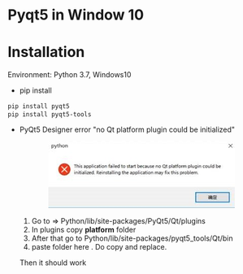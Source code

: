 # Pyqt5 in Window 10

# Installation
Environment: Python 3.7, Windows10

- pip install
```
pip install pyqt5
pip install pyqt5-tools
```

- PyQt5 Designer error "no Qt platform plugin could be initialized"
    <div align="center"> 

    ![install_error](./image/install_error.jpg) 
    </div>

    1. Go to => Python/lib/site-packages/PyQt5/Qt/plugins
    2. In plugins copy **platform** folder
    3. After that go to Python/lib/site-packages/pyqt5_tools/Qt/bin
    4. paste folder here . Do copy and replace.

    Then it should work

